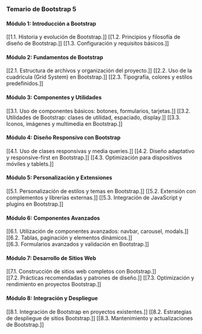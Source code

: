 ### Temario de Bootstrap 5

#### Módulo 1: Introducción a Bootstrap

[[1.1. Historia y evolución de Bootstrap.]] 
[[1.2. Principios y filosofía de diseño de Bootstrap.]] 
[[1.3. Configuración y requisitos básicos.]]

#### Módulo 2: Fundamentos de Bootstrap

[[2.1. Estructura de archivos y organización del proyecto.]] 
[[2.2. Uso de la cuadrícula (Grid System) en Bootstrap.]] 
[[2.3. Tipografía, colores y estilos predefinidos.]]

#### Módulo 3: Componentes y Utilidades

[[3.1. Uso de componentes básicos: botones, formularios, tarjetas.]] 
[[3.2. Utilidades de Bootstrap: clases de utilidad, espaciado, display.]] 
[[3.3. Iconos, imágenes y multimedia en Bootstrap.]]

#### Módulo 4: Diseño Responsivo con Bootstrap

[[4.1. Uso de clases responsivas y media queries.]] 
[[4.2. Diseño adaptativo y responsive-first en Bootstrap.]] 
[[4.3. Optimización para dispositivos móviles y tablets.]]

#### Módulo 5: Personalización y Extensiones

[[5.1. Personalización de estilos y temas en Bootstrap.]]
[[5.2. Extensión con complementos y librerías externas.]] 
[[5.3. Integración de JavaScript y plugins en Bootstrap.]]

#### Módulo 6: Componentes Avanzados

[[6.1. Utilización de componentes avanzados: navbar, carousel, modals.]] 
[[6.2. Tablas, paginación y elementos dinámicos.]]  
[[6.3. Formularios avanzados y validación en Bootstrap.]]

#### Módulo 7: Desarrollo de Sitios Web

[[7.1. Construcción de sitios web completos con Bootstrap.]]  
[[7.2. Prácticas recomendadas y patrones de diseño.]] 
[[7.3. Optimización y rendimiento en proyectos Bootstrap.]]

#### Módulo 8: Integración y Despliegue

[[8.1. Integración de Bootstrap en proyectos existentes.]] 
[[8.2. Estrategias de despliegue de sitios Bootstrap.]]
[[8.3. Mantenimiento y actualizaciones de Bootstrap.]]